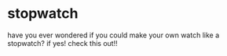 # stopwatch
have you ever wondered if you could make your own watch like a stopwatch? if yes! check this out!!
